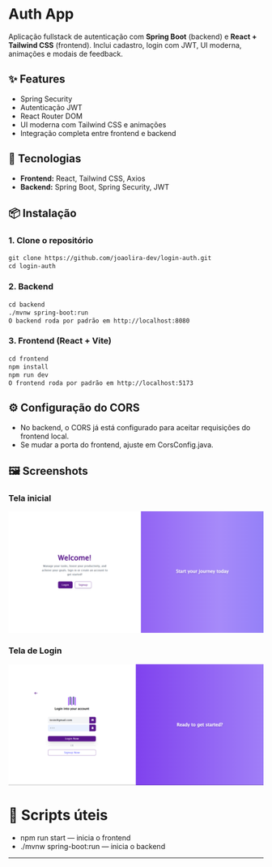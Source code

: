 # Auth App

Aplicação fullstack de autenticação com **Spring Boot** (backend) e **React + Tailwind CSS** (frontend). Inclui cadastro, login com JWT, UI moderna, animações e modais de feedback.

## ✨ Features

- Spring Security 
- Autenticação JWT
- React Router DOM
- UI moderna com Tailwind CSS e animações
- Integração completa entre frontend e backend

## 🚀 Tecnologias

- **Frontend:** React, Tailwind CSS, Axios
- **Backend:** Spring Boot, Spring Security, JWT

## 📦 Instalação

### 1. Clone o repositório

```
git clone https://github.com/joaolira-dev/login-auth.git
cd login-auth
```

### 2. Backend
```
cd backend
./mvnw spring-boot:run
O backend roda por padrão em http://localhost:8080
```

### 3. Frontend (React + Vite)
```
cd frontend
npm install
npm run dev
O frontend roda por padrão em http://localhost:5173
```

## ⚙️ Configuração do CORS
- No backend, o CORS já está configurado para aceitar requisições do frontend local.
- Se mudar a porta do frontend, ajuste em CorsConfig.java.



##  🖼️ Screenshots

### Tela inicial

![Home Screen](login-auth-front/src/assets/screenshots/screenshot1.png)

### Tela de Login

![Login Screen](login-auth-front/src/assets/screenshots/screenshot2.png)




# 📄 Scripts úteis
- npm run start — inicia o frontend 
- ./mvnw spring-boot:run — inicia o backend



---

